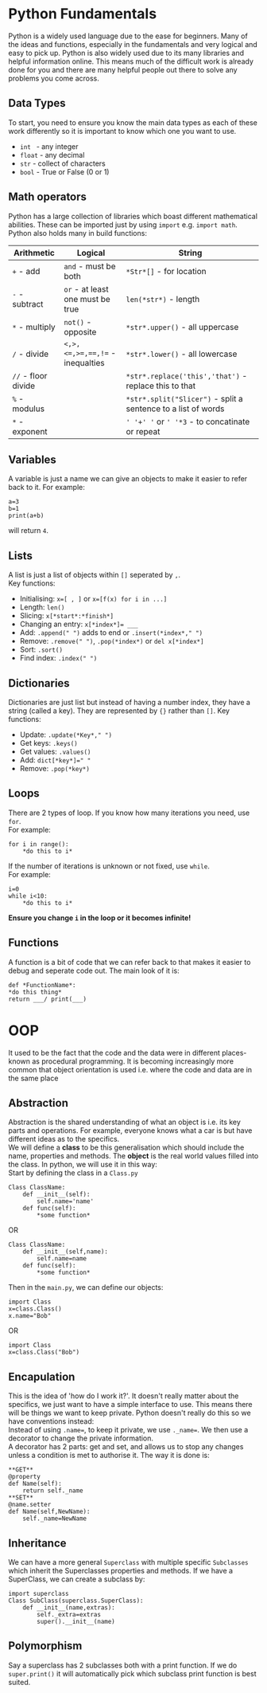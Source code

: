 # Python Fundamentals

Python is a widely used language due to the ease for beginners. 
Many of the ideas and functions, especially in the fundamentals and very logical and easy to pick up.
Python is also widely used due to its many libraries and helpful information online.
This means much of the difficult work is already done for you and there are many helpful people out there to solve any problems you come across.

## Data Types
To start, you need to ensure you know the main data types as each of these work differently so it is important to know which one you want to use.
- `int ` - any integer
- `float` - any decimal
- `str` - collect of characters
- `bool` - True or False (0 or 1)

## Math operators
Python has a large collection of libraries which boast different mathematical abilities. 
These can be imported just by using `import` e.g. `import math`. Python also holds many in build functions:

| **Arithmetic**      | **Logical** | **String**                                           |
|---------------------|-----|------------------------------------------------------|
| `+` - add           |`and` - must be both| `*Str*[]` - for location                             |
|  `-` - subtract     |`or` - at least one must be true| `len(*str*)` - length                                |
| `*` - multiply      |`not()` - opposite| `*str*.upper()` - all uppercase                       |
| `/` - divide        |`<,>,<=,>=,==,!=` - inequalties| `*str*.lower()` - all lowercase                      
| `//` - floor divide || `*str*.replace('this','that')` - replace this to that |
| `%` - modulus       ||`*str*.split("Slicer")` - split a sentence to a list of words
| `*` - exponent    ||`' '+' '` or `' '*3` - to concatinate or repeat|


## Variables

A variable is just a name we can give an objects to make it easier to refer back to it.
For example: <br>
```
a=3
b=1
print(a+b)
```
will return `4`.

## Lists

A list is just a list of objects within `[]` seperated by `,`.<br>
Key functions:
- Initialising: `x=[ , ]` or ``x=[f(x) for i in ...]``
- Length: `len()`
- Slicing: `x[*start*:*finish*]`
- Changing an entry: `x[*index*]= ___`
- Add: `.append(" ")` adds to end or `.insert(*index*," ")`
- Remove: `.remove(" ")`, `.pop(*index*)` or `del x[*index*]`
- Sort: `.sort()`
- Find index: `.index(" ")`

## Dictionaries

Dictionaries are just list but instead of having a number index, they have a string (called a key).
They are represented by `{}` rather than `[]`. Key functions:
- Update: `.update(*Key*," ")`
- Get keys: `.keys()`
- Get values: `.values()`
- Add: `dict[*key*]=" "`
- Remove: `.pop(*key*)`

## Loops

There are 2 types of loop. If you know how many iterations you need, use `for`.<br>
For example: 
```
for i in range(): 
    *do this to i*
```
If the number of iterations is unknown or not fixed, use `while`.<br>
For example: 
```
i=0
while i<10: 
    *do this to i*
```
**Ensure you change `i` in the loop or it becomes infinite!**

## Functions

A function is a bit of code that we can refer back to that makes it easier to debug and seperate code out. The main look of it is: <br>
```
def *FunctionName*:
*do this thing*
return ___/ print(___)
```
# OOP

It used to be the fact that the code and the data were in different places- known as procedural programming.
It is becoming increasingly more common that object orientation is used i.e. where the code and data are in the same place

## Abstraction
Abstraction is the shared understanding of what an object is i.e. its key parts and operations. 
For example, everyone knows what a car is but have different ideas as to the specifics.<br>
We will define a **class** to be this generalisation which should include the name, properties and methods.
The **object** is the real world values filled into the class. In python, we will use it in this way:<br>
Start by defining the class in a `Class.py`
```
Class ClassName:
    def __init__(self):
        self.name='name'
    def func(self):
        *some function*
```
OR
```
Class ClassName:
    def __init__(self,name):
        self.name=name
    def func(self):
        *some function*
```
Then in the `main.py`, we can define our objects:
```
import Class
x=class.Class()
x.name="Bob"

```
OR
```
import Class
x=class.Class("Bob")
```

## Encapulation
This is the idea of 'how do I work it?'. It doesn't really matter about the specifics, we just want to have a simple interface to use.
This means there will be things we want to keep private.
Python doesn't really do this so we have conventions instead:<br>
Instead of using `.name=`, to keep it private, we use `._name=`. We then use a decorator to change the private information.<br>
A decorator has 2 parts: get and set, and allows us to stop any changes unless a condition is met to authorise it. 
The way it is done is:
```
**GET**
@property
def Name(self):
    return self._name
**SET**
@name.setter
def Name(self,NewName):
    self._name=NewName
```
## Inheritance
We can have a more general `Superclass` with multiple specific `Subclasses` which inherit the Superclasses properties and methods.
If we have a SuperClass, we can create a subclass by:
```
import superclass
Class SubClass(superclass.SuperClass):
    def __init__(name,extras):
        self._extra=extras
        super().__init__(name)
```

## Polymorphism
Say a superclass has 2 subclasses both with a print function. If we do `super.print()` it will automatically pick which subclass print function is best suited.
